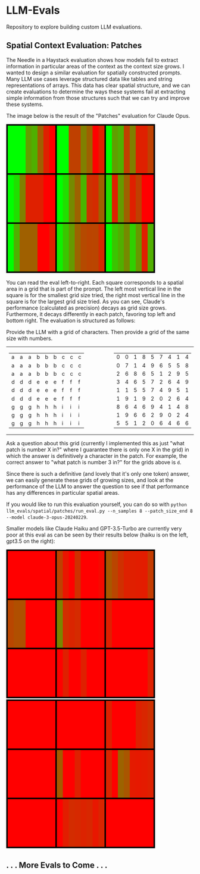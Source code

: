 # LLM-Evals

Repository to explore building custom LLM evaluations.

## Spatial Context Evaluation: Patches

The Needle in a Haystack evaluation shows how models fail to extract information in particular areas of the context as the context size grows. I wanted to design a similar evaluation for spatially constructed prompts. Many LLM use cases leverage structured data like tables and string representations of arrays. This data has clear spatial structure, and we can create evaluations to determine the ways these systems fail at extracting
simple information from those structures such that we can try and improve these systems.

The image below is the result of the "Patches" evaluation for Claude Opus.

<img alt="Claude Opus" src="llm_evals/spacial/patches/results/claude-3-opus-20240229.png">

You can read the eval left-to-right. Each square corresponds to a spatial area in a grid that is part of the prompt. The left most vertical line in the square is for the smallest grid size tried, the right most vertical line in the square is for the largest grid size tried. As you can see, Claude's performance (calculated as precision) decays as grid size grows. Furthermore, it decays differently in each patch, favoring top left and bottom right. The evaluation is structured as follows:

Provide the LLM with a grid of characters. Then provide a grid of the same size with numbers.

<table>
<tr>
<td valign="top">

|   |   |   |   |   |   |   |   |   |
|---|---|---|---|---|---|---|---|---|
| a | a | a | b | b | b | c | c | c |
| a | a | a | b | b | b | c | c | c |
| a | a | a | b | b | b | c | c | c |
| d | d | d | e | e | e | f | f | f |
| d | d | d | e | e | e | f | f | f |
| d | d | d | e | e | e | f | f | f |
| g | g | g | h | h | h | i | i | i |
| g | g | g | h | h | h | i | i | i |
| g | g | g | h | h | h | i | i | i |

</td>
<td width="100">&nbsp;</td> <!-- Adjust width for larger space -->
<td valign="top">

|   |   |   |   |   |   |   |   |   |
|---|---|---|---|---|---|---|---|---|
| 0 | 0 | 1 | 8 | 5 | 7 | 4 | 1 | 4 |
| 0 | 7 | 1 | 4 | 9 | 6 | 5 | 5 | 8 |
| 2 | 6 | 8 | 6 | 5 | 1 | 2 | 9 | 5 |
| 3 | 4 | 6 | 5 | 7 | 2 | 6 | 4 | 9 |
| 1 | 1 | 5 | 5 | 7 | 4 | 9 | 5 | 1 |
| 1 | 9 | 1 | 9 | 2 | 0 | 2 | 6 | 4 |
| 8 | 6 | 4 | 6 | 9 | 4 | 1 | 4 | 8 |
| 1 | 9 | 6 | 6 | 2 | 9 | 0 | 2 | 4 |
| 5 | 5 | 1 | 2 | 0 | 6 | 4 | 6 | 6 |

</td>
</tr>
</table>

Ask a question about this grid (currently I implemented this as just "what patch is number X in?" where I guarantee there is only one X in the grid) in which the answer is definitively a character in the patch. For example, the correct answer to "what patch is number 3 in?" for the grids above is `d`.

Since there is such a definitive (and lovely that it's only one token) answer, we can easily generate these grids of growing sizes, and look at the performance of the LLM to answer the question to see if that performance has any differences in particular spatial areas.

If you would like to run this evaluation yourself, you can do so with `python llm_evals/spatial/patches/run_eval.py --n_samples 8 --patch_size_end 8 --model claude-3-opus-20240229`.

Smaller models like Claude Haiku and GPT-3.5-Turbo are currently very poor at this eval as can be seen by their results below (haiku is on the left, gpt3.5 on the right):

<img alt="Haiku" src="llm_evals/spacial/patches/results/claude-3-haiku-20240307.png"> <img alt="GPT 3.5 Turbo" src="llm_evals/spacial/patches/results/gpt-3.5-turbo-0125.png">

## . . . More Evals to Come . . .
